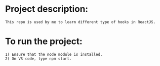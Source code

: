 #   Project description:
    This repo is used by me to learn different type of hooks in ReactJS.

#   To run the project:
    1) Ensure that the node module is installed.
    2) On VS code, type npm start.
